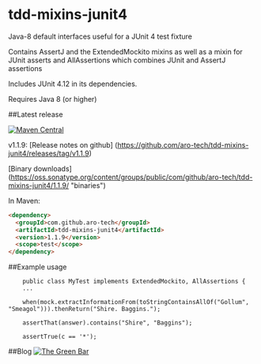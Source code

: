 # tdd-mixins-junit4
Java-8 default interfaces useful for a JUnit 4 test fixture

Contains AssertJ and the ExtendedMockito mixins as well as a mixin for JUnit asserts and AllAssertions which combines JUnit and AssertJ assertions

Includes JUnit 4.12 in its dependencies.

Requires Java 8 (or higher)


##Latest release

[![Maven Central](https://maven-badges.herokuapp.com/maven-central/com.github.aro-tech/tdd-mixins-junit4/badge.svg)](http://search.maven.org/#artifactdetails|com.github.aro-tech|tdd-mixins-junit4|1.1.9|jar)

v1.1.9: [Release notes on github] (https://github.com/aro-tech/tdd-mixins-junit4/releases/tag/v1.1.9)

[Binary downloads] (https://oss.sonatype.org/content/groups/public/com/github/aro-tech/tdd-mixins-junit4/1.1.9/ "binaries")

In Maven:

```html
<dependency>
  <groupId>com.github.aro-tech</groupId>
  <artifactId>tdd-mixins-junit4</artifactId>
  <version>1.1.9</version>
  <scope>test</scope>
</dependency>
```

##Example usage 
```
	public class MyTest implements ExtendedMockito, AllAssertions { 
	...
```	

```
	when(mock.extractInformationFrom(toStringContainsAllOf("Gollum", "Smeagol"))).thenReturn("Shire. Baggins.");
```

```
	assertThat(answer).contains("Shire", "Baggins");
```
	
```
	assertTrue(c == '*');
```		
 
##Blog
[![The Green Bar](https://img.shields.io/badge/My_Blog:-The_Green_Bar-brightgreen.svg)](https://thegreenbar.wordpress.com/)
